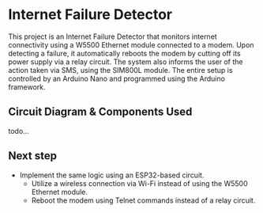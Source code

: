 # Internet Failure Detector

This project is an Internet Failure Detector that monitors internet connectivity using a W5500 Ethernet module connected to a modem. Upon detecting a failure, it automatically reboots the modem by cutting off its power supply via a relay circuit. The system also informs the user of the action taken via SMS, using the SIM800L module. The entire setup is controlled by an Arduino Nano and programmed using the Arduino framework.

## Circuit Diagram & Components Used

todo...

## Next step

- Implement the same logic using an ESP32-based circuit.
  - Utilize a wireless connection via Wi-Fi instead of using the W5500 Ethernet module.
  - Reboot the modem using Telnet commands instead of a relay circuit.
